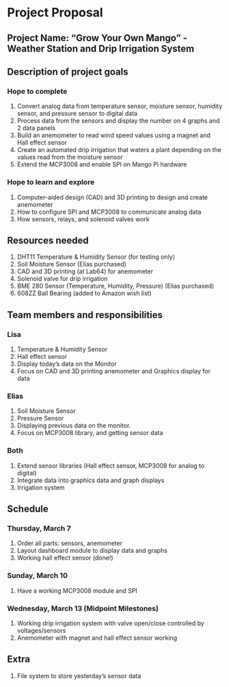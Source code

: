 # Project Proposal

## Project Name: “Grow Your Own Mango” - Weather Station and Drip Irrigation System

## Description of project goals

### Hope to complete
<ol>
<li>
Convert analog data from temperature sensor, moisture sensor, humidity sensor, and pressure sensor to digital data
</li>
<li>
Process data from the sensors and display the number on 4 graphs and 2 data panels
</li>
<li>
Build an anemometer to read wind speed values using a magnet and Hall effect sensor
</li>
<li>
Create an automated drip irrigation that waters a plant depending on the values read from the moisture sensor
</li>
<li>
Extend the MCP3008 and enable SPI on Mango Pi hardware
</li>
</ol>

### Hope to learn and explore
<ol>
<li>
Computer-aided design (CAD) and 3D printing to design and create anemometer
</li>
<li>
How to configure SPI and MCP3008 to communicate analog data
</li>
<li>
How sensors, relays, and solenoid valves work
</li>
</ol>

## Resources needed
<ol>
<li>
DHT11 Temperature & Humidity Sensor (for testing only)
</li>
<li>
Soil Moisture Sensor (Elias purchased)
</li>
<li>
CAD and 3D printing (at Lab64) for anemometer
</li>
<li>
Solenoid valve for drip irrigation
</li>
<li>
BME 280 Sensor (Temperature, Humidity, Pressure) (Elias purchased)
</li>
<li>
608ZZ Ball Bearing (added to Amazon wish list)
</li>
</ol>

## Team members and responsibilities
### Lisa
<ol>
<li>
Temperature & Humidity Sensor
</li>
<li>
Hall effect sensor
</li>
<li>
Display today’s data on the Monitor
</li>
<li>
Focus on CAD and 3D printing anemometer and Graphics display for data
</li>
</ol>

### Elias
<ol>
<li>
Soil Moisture Sensor
</li>
<li>
Pressure Sensor
</li>
<li>
Displaying previous data on the monitor.
</li>
<li>
Focus on MCP3008 library, and getting sensor data
</li>
</ol>

### Both
<ol>
<li>
Extend sensor libraries (Hall effect sensor, MCP3008 for analog to digital)
</li>
<li>
Integrate data into graphics data and graph displays
</li>
<li>
Irrigation system
</li>
</ol>

## Schedule

### Thursday, March 7
<ol>
<li>
Order all parts: sensors, anemometer
</li>
<li>
Layout dashboard module to display data and graphs
</li>
<li>
Working hall effect sensor (done!)
</li>
</ol>

### Sunday, March 10
<ol>
<li>
Have a working MCP3008 module and SPI
</li>
</ol>

### Wednesday, March 13 (Midpoint Milestones)
<ol>
<li>
Working drip irrigation system with valve open/close controlled by voltages/sensors
</li>
<li>
Anemometer with magnet and hall effect sensor working
</li>
</ol>

## Extra
<ol>
<li>
File system to store yesterday’s sensor data
</li>
</ol>
